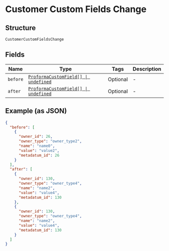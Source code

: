 
# Customer Custom Fields Change

## Structure

`CustomerCustomFieldsChange`

## Fields

| Name | Type | Tags | Description |
|  --- | --- | --- | --- |
| `before` | [`ProformaCustomField[] \| undefined`](../../doc/models/proforma-custom-field.md) | Optional | - |
| `after` | [`ProformaCustomField[] \| undefined`](../../doc/models/proforma-custom-field.md) | Optional | - |

## Example (as JSON)

```json
{
  "before": [
    {
      "owner_id": 26,
      "owner_type": "owner_type2",
      "name": "name0",
      "value": "value2",
      "metadatum_id": 26
    }
  ],
  "after": [
    {
      "owner_id": 130,
      "owner_type": "owner_type4",
      "name": "name2",
      "value": "value4",
      "metadatum_id": 130
    },
    {
      "owner_id": 130,
      "owner_type": "owner_type4",
      "name": "name2",
      "value": "value4",
      "metadatum_id": 130
    }
  ]
}
```

